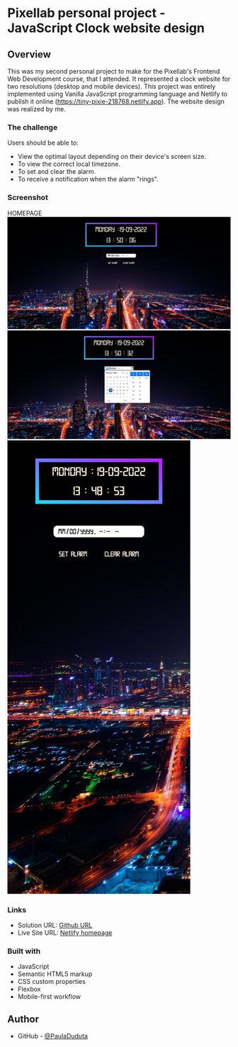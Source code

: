# Pixellab personal project - JavaScript Clock website design

## Overview

This was my second personal project to make for the Pixellab's Frontend Web Development course, that I attended. It represented a clock website for two resolutions (desktop and mobile devices). This project was entirely implemented using Vanilla JavaScript programming language and Netlify to publish it online (https://tiny-pixie-218768.netlify.app).
The website design was realized by me.

### The challenge

Users should be able to:

- View the optimal layout depending on their device's screen size.
- To view the correct local timezone.
- To set and clear the alarm.
- To receive a notification when the alarm "rings".

### Screenshot

HOMEPAGE
![Desktop Version](./screenshots/clock_desktop.png)
![Desktop Version](./screenshots/clock_calendar_desktop.png)
![Mobile Version](./screenshots/clock_mobile.png)

### Links

- Solution URL: [Github URL](https://github.com/PaulaDuduta/js-clock)
- Live Site URL: [Netlify homepage](https://tiny-pixie-218768.netlify.app)

### Built with

- JavaScript
- Semantic HTML5 markup
- CSS custom properties
- Flexbox
- Mobile-first workflow

## Author

- GitHub - [@PaulaDuduta](https://github.com/PaulaDuduta)

